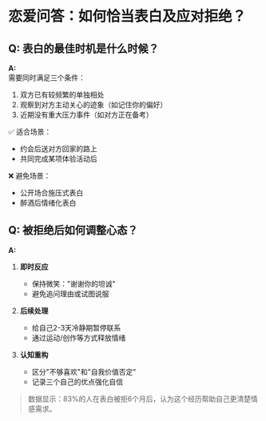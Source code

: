 # 恋爱问答：如何恰当表白及应对拒绝？

## Q: 表白的最佳时机是什么时候？

**A:**  
需要同时满足三个条件：
1. 双方已有较频繁的单独相处
2. 观察到对方主动关心的迹象（如记住你的偏好）
3. 近期没有重大压力事件（如对方正在备考）

✅ 适合场景：  
- 约会后送对方回家的路上  
- 共同完成某项体验活动后  

❌ 避免场景：  
- 公开场合施压式表白  
- 醉酒后情绪化表白  

## Q: 被拒绝后如何调整心态？

**A:**  
1. **即时反应**  
   - 保持微笑："谢谢你的坦诚"  
   - 避免追问理由或试图说服  

2. **后续处理**  
   - 给自己2-3天冷静期暂停联系  
   - 通过运动/创作等方式释放情绪  

3. **认知重构**  
   - 区分"不够喜欢"和"自我价值否定"  
   - 记录三个自己的优点强化自信  

> 数据显示：83%的人在表白被拒6个月后，认为这个经历帮助自己更清楚情感需求。